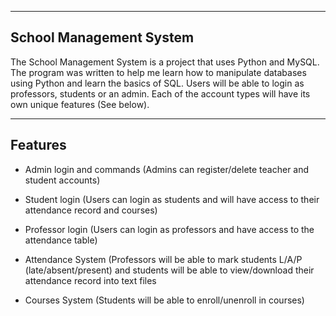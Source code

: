 
---

## School Management System

The School Management System is a project that uses Python and MySQL. The program was written to help me learn how to manipulate databases using Python and learn the basics of SQL. Users will be able to login as professors, students or an admin. Each of the account types will have its own unique features (See below).

---

## Features

* Admin login and commands (Admins can register/delete teacher and student accounts)
>>
* Student login (Users can login as students and will have access to their attendance record and courses)
>>
* Professor login (Users can login as professors and have access to the attendance table)
>>
* Attendance System (Professors will be able to mark students L/A/P (late/absent/present) and students will be able to view/download their attendance record into text files
>>
* Courses System (Students will be able to enroll/unenroll in courses)
